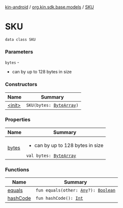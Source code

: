 [kin-android](../../index.md) / [org.kin.sdk.base.models](../index.md) / [SKU](./index.md)

# SKU

`data class SKU`

### Parameters

`bytes` -
* can by up to 128 bytes in size

### Constructors

| Name | Summary |
|---|---|
| [&lt;init&gt;](-init-.md) | `SKU(bytes: `[`ByteArray`](https://kotlinlang.org/api/latest/jvm/stdlib/kotlin/-byte-array/index.html)`)` |

### Properties

| Name | Summary |
|---|---|
| [bytes](bytes.md) | <ul><li>can by up to 128 bytes in size</li></ul>`val bytes: `[`ByteArray`](https://kotlinlang.org/api/latest/jvm/stdlib/kotlin/-byte-array/index.html) |

### Functions

| Name | Summary |
|---|---|
| [equals](equals.md) | `fun equals(other: `[`Any`](https://kotlinlang.org/api/latest/jvm/stdlib/kotlin/-any/index.html)`?): `[`Boolean`](https://kotlinlang.org/api/latest/jvm/stdlib/kotlin/-boolean/index.html) |
| [hashCode](hash-code.md) | `fun hashCode(): `[`Int`](https://kotlinlang.org/api/latest/jvm/stdlib/kotlin/-int/index.html) |
